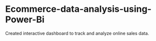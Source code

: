 # Ecommerce-data-analysis-using-Power-Bi
Created interactive dashboard to track and analyze online sales data.
